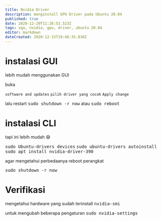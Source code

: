 ```yaml
---
title: Nvidia Driver
description: menginstall GPU Driver pada Ubuntu 20.04
published: true
date: 2020-12-20T11:26:53.523Z
tags: vga, nvidia, gpu, driver, ubuntu 20.04
editor: markdown
dateCreated: 2020-12-15T19:46:35.830Z
---
```


# instalasi GUI



lebih mudah menggunakan GUI

buka

`software and updates`
`pilih driver yang cocok`
`Apply change`


lalu restart
<kbd>sudo shutdown -r now</kbd>
atau
<kbd>sudo reboot</kbd>

# instalasi CLI
tapi ini lebih mudah :smile:

<kbd>sudo Ubuntu-drivers devices</kbd>
<kbd>sudo ubuntu-drivers autoinstall</kbd>
<kbd>sudo apt install nvidia-driver-390</kbd>

agar mengetahui perbedaanya reboot perangkat

<kbd>sudo shutdown -r now</kbd>

# Verifikasi
mengetahui hardware yang sudah terinstall
<kbd>nvidia-smi</kbd>

untuk mengubah beberapa pengaturan
<kbd>sudo nvidia-settings</kbd>

